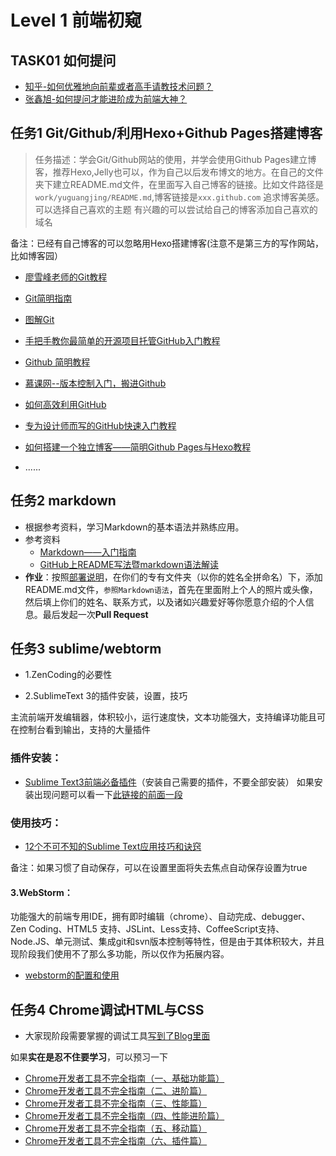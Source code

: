 # Level 1 前端初窥

## TASK01 如何提问

+ [知乎-如何优雅地向前辈或者高手请教技术问题？][1]
+ [张鑫旭-如何提问才能进阶成为前端大神？][2]


## 任务1 Git/Github/利用Hexo+Github Pages搭建博客

> 任务描述：学会Git/Github网站的使用，并学会使用Github Pages建立博客，推荐Hexo,Jelly也可以，作为自己以后发布博文的地方。在自己的文件夹下建立README.md文件，在里面写入自己博客的链接。比如文件路径是`work/yuguangjing/README.md`,博客链接是`xxx.github.com`
> 追求博客美感。可以选择自己喜欢的主题
> 有兴趣的可以尝试给自己的博客添加自己喜欢的域名

备注：已经有自己博客的可以忽略用Hexo搭建博客(注意不是第三方的写作网站，比如博客园）

+ [廖雪峰老师的Git教程][3]
+ [Git简明指南][4]
+ [图解Git][5]
+ [手把手教你最简单的开源项目托管GitHub入门教程][6]
+ [Github 简明教程][7]
+ [慕课网--版本控制入门，搬进Github][8]
+ [如何高效利用GitHub][9]
+ [专为设计师而写的GitHub快速入门教程][10]
+ [如何搭建一个独立博客——简明Github Pages与Hexo教程][11]
+ ......





  [1]: https://www.zhihu.com/question/25464141
  [2]: http://www.zhangxinxu.com/wordpress/2015/05/how-to-ask-web-front-question/
  [3]: http://www.liaoxuefeng.com/wiki/0013739516305929606dd18361248578c67b8067c8c017b000/
  [4]: http://www.bootcss.com/p/git-guide/
  [5]: http://marklodato.github.io/visual-git-guide/index-zh-cn.html
  [6]: http://jingyan.baidu.com/article/f7ff0bfc7181492e27bb1360.html
  [7]: http://www.runoob.com/w3cnote/git-guide.html
  [8]: http://www.imooc.com/learn/390
  [9]: http://www.yangzhiping.com/tech/github.html
  [10]: http://www.ui.cn/detail/20957.html
  [11]: http://www.jianshu.com/p/05289a4bc8b2

## 任务2   markdown
+ 根据参考资料，学习Markdown的基本语法并熟练应用。
+ 参考资料
	- [Markdown——入门指南](http://www.jianshu.com/p/1e402922ee32/)
	- [GitHub上README写法暨markdown语法解读](http://www.tuicool.com/articles/zIJrEjn)
+  **作业**：按照[部署说明](https://github.com/CQUPTBee/FE-Study)，在你们的专有文件夹（以你的姓名全拼命名）下，添加README.md文件，`参照Markdown语法`，首先在里面附上个人的照片或头像，然后填上你们的姓名、联系方式，以及诸如兴趣爱好等你愿意介绍的个人信息。最后发起一次**Pull Request**  

## 任务3   sublime/webtorm

+ 1.ZenCoding的必要性

+ 2.SublimeText 3的插件安装，设置，技巧

主流前端开发编辑器，体积较小，运行速度快，文本功能强大，支持编译功能且可在控制台看到输出，支持的大量插件

### 插件安装：
+ [Sublime Text3前端必备插件](http://www.jianshu.com/p/edbc2a13494b)（安装自己需要的插件，不要全部安装）
如果安装出现问题可以看一下[此链接的前面一段](http://www.jianshu.com/p/3cb5c6f2421c/#)
### 使用技巧：
+ [12个不可不知的Sublime Text应用技巧和诀窍 ](https://segmentfault.com/a/1190000000505218)

备注：如果习惯了自动保存，可以在设置里面将失去焦点自动保存设置为true

#### 3.WebStorm：
功能强大的前端专用IDE，拥有即时编辑（chrome）、自动完成、debugger、Zen Coding、HTML5 支持、JSLint、Less支持、CoffeeScript支持、Node.JS、单元测试、集成git和svn版本控制等特性，但是由于其体积较大，并且现阶段我们使用不了那么多功能，所以仅作为拓展内容。

+ [webstorm的配置和使用](http://www.jianshu.com/p/f72dfac254ac)

## 任务4   Chrome调试HTML与CSS

+ 大家现阶段需要掌握的调试工具[写到了Blog里面](http://879479119.github.io/2016/07/25/chrome%E5%BC%80%E5%8F%91%E8%80%85%E5%B7%A5%E5%85%B7%E4%B8%AD%E7%9A%84HTML%E4%B8%8ECSS%E8%B0%83%E8%AF%95/)

如果**实在是忍不住要学习**，可以预习一下

+ [Chrome开发者工具不完全指南（一、基础功能篇）](http://web.jobbole.com/82558/)
+ [Chrome开发者工具不完全指南（二、进阶篇）](http://web.jobbole.com/82562/)
+ [Chrome开发者工具不完全指南（三、性能篇）](http://web.jobbole.com/82576/)
+ [Chrome开发者工具不完全指南（四、性能进阶篇）](http://web.jobbole.com/82590/)
+ [Chrome开发者工具不完全指南（五、移动篇）](http://web.jobbole.com/82612/)
+ [Chrome开发者工具不完全指南（六、插件篇）](http://web.jobbole.com/82701/)
